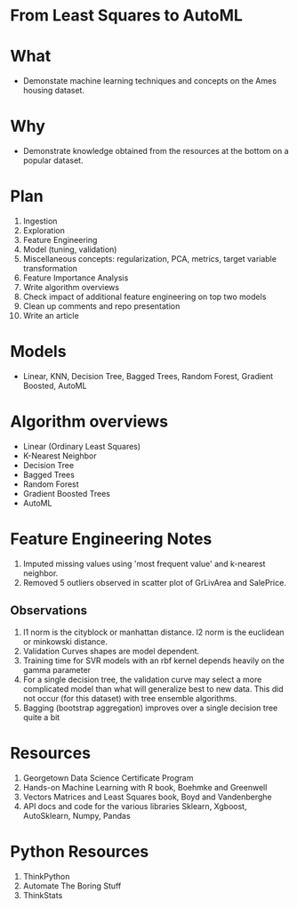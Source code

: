 # From Least Squares to AutoML 

# What 
- Demonstate machine learning techniques and concepts on the Ames housing dataset. 

# Why
- Demonstrate knowledge obtained from the resources at the bottom on a popular dataset.

# Plan
1. Ingestion
1. Exploration
1. Feature Engineering
1. Model (tuning, validation)
1. Miscellaneous concepts: regularization, PCA, metrics, target variable transformation 
1. Feature Importance Analysis
1. Write algorithm overviews
1. Check impact of additional feature engineering on top two models 
1. Clean up comments and repo presentation
1. Write an article

# Models
* Linear, KNN, Decision Tree, Bagged Trees, Random Forest, Gradient Boosted, AutoML 

# Algorithm overviews
* Linear (Ordinary Least Squares)
* K-Nearest Neighbor
* Decision Tree
* Bagged Trees
* Random Forest
* Gradient Boosted Trees
* AutoML 

# Feature Engineering Notes 
1. Imputed missing values using 'most frequent value' and k-nearest neighbor.
1. Removed 5 outliers observed in scatter plot of GrLivArea and SalePrice. 

## Observations
1. l1 norm is the cityblock or manhattan distance. l2 norm is the euclidean or minkowski distance.
1. Validation Curves shapes are model dependent. 
1. Training time for SVR models with an rbf kernel depends heavily on the gamma parameter
1. For a single decision tree, the validation curve may select a more complicated model 
than what will generalize best to new data. This did not occur (for this dataset) with tree ensemble algorithms.
1. Bagging (bootstrap aggregation) improves over a single decision tree quite a bit

# Resources
1. Georgetown Data Science Certificate Program
1. Hands-on Machine Learning with R book, Boehmke and Greenwell
1. Vectors Matrices and Least Squares book, Boyd and Vandenberghe
1. API docs and code for the various libraries Sklearn, Xgboost, AutoSklearn, Numpy, Pandas 

# Python Resources
1. ThinkPython
1. Automate The Boring Stuff
1. ThinkStats